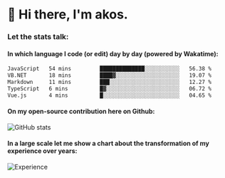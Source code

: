 # 👋 Hi there, I'm akos. 


### Let the stats talk:


#### In which language I code (or edit) day by day (powered by Wakatime): 

<!--START_SECTION:waka-->

```txt
JavaScript   54 mins         ██████████████░░░░░░░░░░░   56.38 %
VB.NET       18 mins         ████▓░░░░░░░░░░░░░░░░░░░░   19.07 %
Markdown     11 mins         ███░░░░░░░░░░░░░░░░░░░░░░   12.27 %
TypeScript   6 mins          █▓░░░░░░░░░░░░░░░░░░░░░░░   06.72 %
Vue.js       4 mins          █░░░░░░░░░░░░░░░░░░░░░░░░   04.65 %
```

<!--END_SECTION:waka-->

#### On my open-source contribution here on Github:
 
![GitHub stats](https://github-readme-stats.vercel.app/api?username=akosbalasko)

#### In a large scale let me show a chart about the transformation of my experience over years:   

![Experience](https://cr-skills-chart-widget.azurewebsites.net/api/api?username=akosbalasko)
